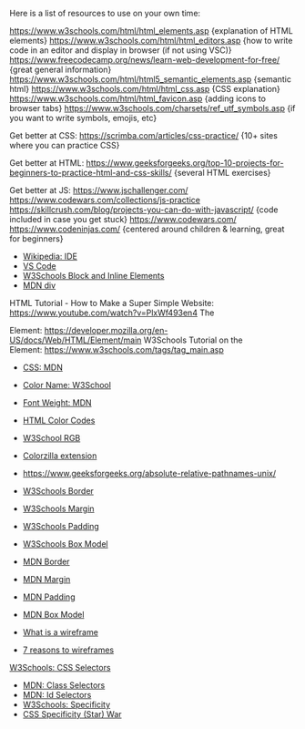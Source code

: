 Here is a list of resources to use on your own time: 

https://www.w3schools.com/html/html_elements.asp {explanation of HTML elements}
https://www.w3schools.com/html/html_editors.asp {how to write code in an editor and display in browser (if not using VSC)}
https://www.freecodecamp.org/news/learn-web-development-for-free/ {great general information}
https://www.w3schools.com/html/html5_semantic_elements.asp {semantic html}
https://www.w3schools.com/html/html_css.asp {CSS explanation}
https://www.w3schools.com/html/html_favicon.asp {adding icons to browser tabs}
https://www.w3schools.com/charsets/ref_utf_symbols.asp {if you want to write symbols, emojis, etc}

Get better at CSS:
https://scrimba.com/articles/css-practice/ {10+ sites where you can practice CSS}

Get better at HTML: 
https://www.geeksforgeeks.org/top-10-projects-for-beginners-to-practice-html-and-css-skills/ {several HTML exercises}

Get better at JS: 
https://www.jschallenger.com/
https://www.codewars.com/collections/js-practice
https://skillcrush.com/blog/projects-you-can-do-with-javascript/ {code included in case you get stuck}
https://www.codewars.com/
https://www.codeninjas.com/ {centered around children & learning, great for beginners}

- [Wikipedia: IDE](https://en.wikipedia.org/wiki/Integrated_development_environment)
- [VS Code](https://code.visualstudio.com/)
- [W3Schools Block and Inline Elements](https://www.w3schools.com/html/html_blocks.asp)
- [MDN div](https://developer.mozilla.org/en-US/docs/Web/HTML/Element/div)

HTML Tutorial - How to Make a Super Simple Website: https://www.youtube.com/watch?v=PlxWf493en4
The <main> Element: https://developer.mozilla.org/en-US/docs/Web/HTML/Element/main
W3Schools Tutorial on the <main> Element: https://www.w3schools.com/tags/tag_main.asp

- [CSS: MDN](https://developer.mozilla.org/en-US/docs/Web/CSS)
- [Color Name: W3School](https://www.w3schools.com/colors/colors_names.asp)
- [Font Weight: MDN](https://developer.mozilla.org/en-US/docs/Web/CSS/font-weight)
- [HTML Color Codes](https://htmlcolorcodes.com/)
- [W3School RGB](https://www.w3schools.com/colors/colors_rgb.asp)
- [Colorzilla extension](https://chrome.google.com/webstore/detail/colorzilla/bhlhnicpbhignbdhedgjhgdocnmhomnp?hl=en)

- https://www.geeksforgeeks.org/absolute-relative-pathnames-unix/

- [W3Schools Border](https://www.w3schools.com/css/css_border.asp)
- [W3Schools Margin](https://www.w3schools.com/css/css_margin.asp)
- [W3Schools Padding](https://www.w3schools.com/css/css_padding.asp)
- [W3Schools Box Model](https://www.w3schools.com/css/css_boxmodel.asp)
- [MDN Border](https://developer.mozilla.org/en-US/docs/Web/CSS/border)
- [MDN Margin](https://developer.mozilla.org/en-US/docs/Web/CSS/margin)
- [MDN Padding](https://developer.mozilla.org/en-US/docs/Web/CSS/padding)
- [MDN Box Model](https://developer.mozilla.org/en-US/docs/Web/CSS/CSS_Box_Model/Introduction_to_the_CSS_box_model)
- [What is a wireframe](https://webapphuddle.com/what-is-a-wireframe-the-complete-guide-to-wireframes/)
- [7 reasons to wireframes](https://www.orbitmedia.com/blog/7-reasons-to-wireframe/)


 [W3Schools: CSS Selectors](https://www.w3schools.com/css/css_selectors.asp)
- [MDN: Class Selectors](https://developer.mozilla.org/en-US/docs/Web/CSS/Class_selectors)
- [MDN: Id Selectors](https://developer.mozilla.org/en-US/docs/Web/CSS/ID_selectors)
- [W3Schools: Specificity](https://www.w3schools.com/css/css_specificity.asp)
- [CSS Specificity (Star) War](https://stuffandnonsense.co.uk/archives/css_specificity_wars.html)